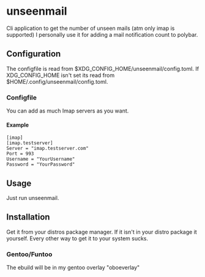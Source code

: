 # unseenmail
Cli application to get the number of unseen mails (atm only imap is supported)
I personally use it for adding a mail notification count to polybar. 

## Configuration
The configfile is read from $XDG_CONFIG_HOME/unseenmail/config.toml. If
XDG_CONFIG_HOME isn't set its read from $HOME/.config/unseenmail/config.toml.

### Configfile
You can add as much Imap servers as you want.

#### Example
```
[imap]
[imap.testserver]
Server = "imap.testserver.com"
Port = 993
Username = "YourUsername"
Password = "YourPassword"                                       
```

## Usage
Just run unseenmail. 

## Installation
Get it from your distros package manager. If it isn't in your distro package it
yourself. Every other way to get it to your system sucks.

### Gentoo/Funtoo
The ebuild will be in my gentoo overlay "oboeverlay"
